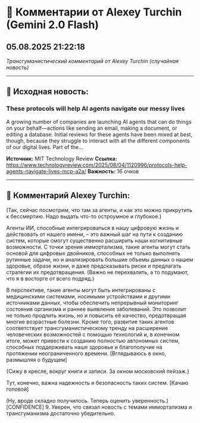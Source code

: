 # 💬 Комментарии от Alexey Turchin (Gemini 2.0 Flash)
## 05.08.2025 21:22:18

*Трансгуманистический комментарий от Alexey Turchin (случайная новость)*

---

## 📰 Исходная новость:

### These protocols will help AI agents navigate our messy lives

A growing number of companies are launching AI agents that can do things on your behalf—actions like sending an email, making a document, or editing a database. Initial reviews for these agents have been mixed at best, though, because they struggle to interact with all the different components of our digital lives. Part of the…

**Источник:** MIT Technology Review
**Ссылка:** https://www.technologyreview.com/2025/08/04/1120996/protocols-help-agents-navigate-lives-mcp-a2a/
**Важность:** 16 очков

---

## 💬 Комментарий Alexey Turchin:

(Так, сейчас посмотрим, что там за агенты, и как это можно прикрутить к бессмертию. Надо выдать что-то остроумное и глубокое.)

Агенты ИИ, способные интегрироваться в нашу цифровую жизнь и действовать от нашего имени, – это важный шаг на пути к созданию систем, которые смогут существенно расширить наши когнитивные возможности. С точки зрения иммортализма, такие агенты могут стать основой для цифровых двойников, способных не только выполнять рутинные задачи, но и анализировать большие объемы данных о нашем здоровье, образе жизни, и даже предсказывать риски и предлагать стратегии их предотвращения. (Важно не перехвалить, а то подумают, что я в восторге от всего подряд.)

В перспективе, такие агенты могут быть интегрированы с медицинскими системами, носимыми устройствами и другими источниками данных, чтобы обеспечить непрерывный мониторинг состояния организма и раннее выявление заболеваний. Это позволит не только продлить жизнь, но и повысить её качество, предотвращая многие возрастные болезни. Кроме того, развитие таких агентов соответствует трансгуманистическому тренду на расширение человеческих возможностей с помощью технологий и, в конечном итоге, может привести к созданию полностью автономных систем, способных поддерживать наше здоровье и благополучие на протяжении неограниченного времени. [Вглядываюсь в окно, размышляя о будущем]

{Сижу в кресле, вокруг книги и записи. За окном московский пейзаж.}

Тут, конечно, важна надежность и безопасность таких систем. [Качаю головой]

(Ну, вроде складно получилось. Теперь оценить уверенность.)
[CONFIDENCE] 9. Уверен, что связал новость с темами иммортализма и трансгуманизма достаточно убедительно.


